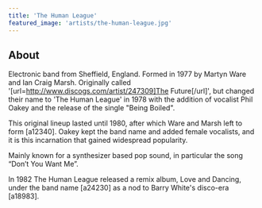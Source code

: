 ```yaml
---
title: 'The Human League'
featured_image: 'artists/the-human-league.jpg'
---
```


## About

Electronic band from Sheffield, England. Formed in 1977 by Martyn Ware and Ian Craig Marsh. Originally called '[url=http://www.discogs.com/artist/247309]The Future[/url]', but changed their name to 'The Human League' in 1978 with the addition of vocalist Phil Oakey and the release of the single "Being Boiled".

This original lineup lasted until 1980, after which Ware and Marsh left to form [a12340]. Oakey kept the band name and added female vocalists, and it is this incarnation that gained widespread popularity.

Mainly known for a synthesizer based pop sound, in particular the song “Don’t You Want Me”.

In 1982 The Human League released a remix album, Love and Dancing, under the band name [a24230] as a nod to Barry White's disco-era [a18983].
